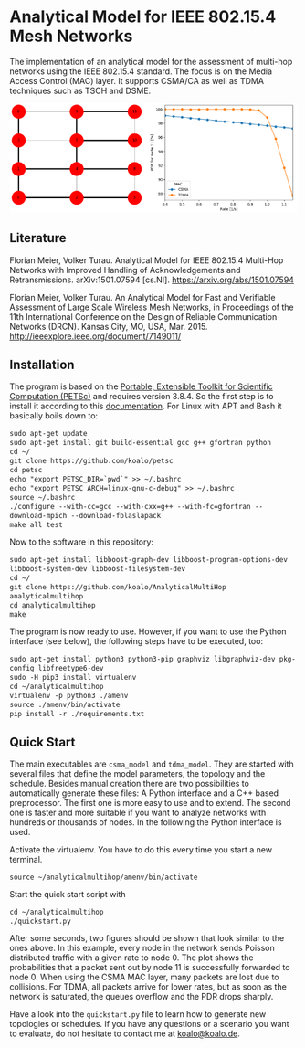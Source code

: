 # Analytical Model for IEEE 802.15.4 Mesh Networks

The implementation of an analytical model for the assessment of multi-hop networks using the IEEE 802.15.4 standard. The focus is on the Media Access Control (MAC) layer. It supports CSMA/CA as well as TDMA techniques such as TSCH and DSME.

![Exemplary network graph and results](quickstart_result.png "Exemplary network graph and results")

## Literature

Florian Meier, Volker Turau. Analytical Model for IEEE 802.15.4 Multi-Hop Networks with Improved Handling of Acknowledgements and Retransmissions. arXiv:1501.07594 [cs.NI]. <a href="https://arxiv.org/abs/1501.07594">https://arxiv.org/abs/1501.07594</a>

Florian Meier, Volker Turau. An Analytical Model for Fast and Verifiable
Assessment of Large Scale Wireless Mesh Networks, in Proceedings
of the 11th International Conference on the Design of Reliable Communication Networks (DRCN). Kansas City, MO, USA, Mar. 2015. <a href="http://ieeexplore.ieee.org/document/7149011/">http://ieeexplore.ieee.org/document/7149011/</a>

## Installation

The program is based on the <a href="https://www.mcs.anl.gov/petsc/">Portable, Extensible Toolkit for Scientific Computation (PETSc)</a> and requires version 3.8.4. So the first step is to install it according to this <a href="https://www.mcs.anl.gov/petsc/documentation/installation.html">documentation</a>. For Linux with APT and Bash it basically boils down to:

    sudo apt-get update
    sudo apt-get install git build-essential gcc g++ gfortran python
    cd ~/
    git clone https://github.com/koalo/petsc
    cd petsc
    echo "export PETSC_DIR=`pwd`" >> ~/.bashrc
    echo "export PETSC_ARCH=linux-gnu-c-debug" >> ~/.bashrc
    source ~/.bashrc
    ./configure --with-cc=gcc --with-cxx=g++ --with-fc=gfortran --download-mpich --download-fblaslapack
    make all test

Now to the software in this repository:

    sudo apt-get install libboost-graph-dev libboost-program-options-dev libboost-system-dev libboost-filesystem-dev
    cd ~/
    git clone https://github.com/koalo/AnalyticalMultiHop analyticalmultihop
    cd analyticalmultihop
    make

The program is now ready to use. However, if you want to use the Python interface (see below), the following steps have to be executed, too:

    sudo apt-get install python3 python3-pip graphviz libgraphviz-dev pkg-config libfreetype6-dev
    sudo -H pip3 install virtualenv
    cd ~/analyticalmultihop
    virtualenv -p python3 ./amenv
    source ./amenv/bin/activate
    pip install -r ./requirements.txt

## Quick Start

The main executables are <code>csma_model</code> and <code>tdma_model</code>. They are started with several files that define the model parameters, the topology and the schedule. Besides manual creation there are two possibilities to automatically generate these files: A Python interface and a C++ based preprocessor. The first one is more easy to use and to extend. The second one is faster and more suitable if you want to analyze networks with hundreds or thousands of nodes. In the following the Python interface is used.

Activate the virtualenv. You have to do this every time you start a new terminal.

    source ~/analyticalmultihop/amenv/bin/activate

Start the quick start script with

    cd ~/analyticalmultihop
    ./quickstart.py

After some seconds, two figures should be shown that look similar to the ones above. In this example, every node in the network sends Poisson distributed traffic with a given rate to node 0. The plot shows the probabilities that a packet sent out by node 11 is successfully forwarded to node 0. When using the CSMA MAC layer, many packets are lost due to collisions. For TDMA, all packets arrive for lower rates, but as soon as the network is saturated, the queues overflow and the PDR drops sharply.

Have a look into the <code>quickstart.py</code> file to learn how to generate new topologies or schedules. If you have any questions or a scenario you want to evaluate, do not hesitate to contact me at <a href="koalo@koalo.de">koalo@koalo.de</a>. 


